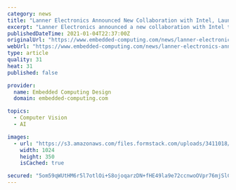 ```yaml
---
category: news
title: "Lanner Electronics Announced New Collaboration with Intel, Launches Edge AI Starter Kit"
excerpt: "Lanner Electronics announced a new collaboration with Intel to launch the Edge AI Starter Kit for industrial automation."
publishedDateTime: 2021-01-04T22:37:00Z
originalUrl: "https://www.embedded-computing.com/news/lanner-electronics-announced-new-collaboration-with-intel-launches-edge-ai-starter-kit"
webUrl: "https://www.embedded-computing.com/news/lanner-electronics-announced-new-collaboration-with-intel-launches-edge-ai-starter-kit"
type: article
quality: 31
heat: 31
published: false

provider:
  name: Embedded Computing Design
  domain: embedded-computing.com

topics:
  - Computer Vision
  - AI

images:
  - url: "https://s3.amazonaws.com/files.formstack.com/uploads/3411018/76219803/727806800/76219803_edgeai.jpg"
    width: 1024
    height: 350
    isCached: true

secured: "5om59qWUtHM6r5l7otlOi+S8ojoqarzDN+fHE49la9e72ccnwoOVpr76mjSlCjF8PKo9nQc1IPZ1BccdFIAX6bCnvXrdbIJNG1OIIWoHx4UTNhuXkIODuH++qGPV1cjFUK+QBSApMDwIuGqugT2mESgzWs9iH+PUZZ/MNgkQDwab03cLJOYQmy1bd85gqrBMjbKdfLXspUFW/V4i+mthcqKtmObFJJib4fqjYmPTB6KlFxEUEntva9xAivATO9aOiZ6gF3Hqj65oTwIykcTsQvnJRHMAshtOKzX6oEcplxukOu4Gas8Q2th2bXkix3I9RxhpL1g8if2HbKz5C6UUKBr/bx37E5Gzdk1sBmuhdjU=;YYxme/QVWAruJfJgfgQhuA=="
---
```


